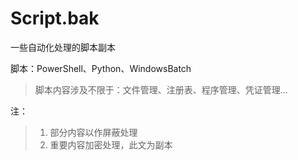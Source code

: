 # Script.bak
一些自动化处理的脚本副本

脚本：PowerShell、Python、WindowsBatch

> 脚本内容涉及不限于：文件管理、注册表、程序管理、凭证管理...

注：
> 1. 部分内容以作屏蔽处理
> 2. 重要内容加密处理，此文为副本

